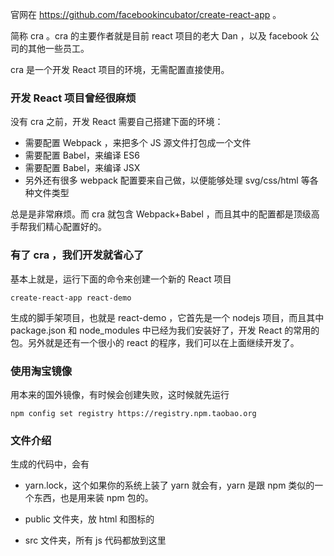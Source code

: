 官网在 https://github.com/facebookincubator/create-react-app 。

简称 cra 。cra 的主要作者就是目前 react 项目的老大 Dan ，以及 facebook 公司的其他一些员工。

cra 是一个开发 React 项目的环境，无需配置直接使用。

### 开发 React 项目曾经很麻烦

没有 cra 之前，开发 React 需要自己搭建下面的环境：

- 需要配置 Webpack ，来把多个 JS 源文件打包成一个文件
- 需要配置 Babel，来编译 ES6
- 需要配置 Babel，来编译 JSX
- 另外还有很多 webpack 配置要来自己做，以便能够处理 svg/css/html 等各种文件类型

总是是非常麻烦。而 cra 就包含 Webpack+Babel ，而且其中的配置都是顶级高手帮我们精心配置好的。

### 有了 cra ，我们开发就省心了

基本上就是，运行下面的命令来创建一个新的 React 项目

```
create-react-app react-demo
```

生成的脚手架项目，也就是 react-demo ，它首先是一个 nodejs 项目，而且其中 package.json 和 node_modules 中已经为我们安装好了，开发 React 的常用的包。另外就是还有一个很小的 react 的程序，我们可以在上面继续开发了。


### 使用淘宝镜像


用本来的国外镜像，有时候会创建失败，这时候就先运行

```
npm config set registry https://registry.npm.taobao.org
```

### 文件介绍

生成的代码中，会有

- yarn.lock，这个如果你的系统上装了 yarn 就会有，yarn 是跟 npm 类似的一个东西，也是用来装 npm 包的。

- public 文件夹，放 html 和图标的
- src 文件夹，所有 js 代码都放到这里
